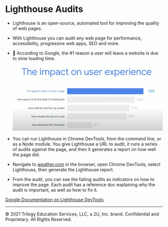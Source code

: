 # Lighthouse Audits

* Lighthouse is an open-source, automated tool for improving the quality of web pages.

* With Lighthouse you can audit any web page for performance, accessibility, progressive web apps, SEO and more.

* 🔑 According to Google, the #1 reason a user will leave a website is due to slow loading time.

  ![The most important metric for user retention is page loading time.](./assets/speed-impact.png)

* You can run Lighthouse in Chrome DevTools, from the command line, or as a Node module. You give Lighthouse a URL to audit, it runs a series of audits against the page, and then it generates a report on how well the page did. 
  
* Navigate to [weather.com](https://weather.com/) in the browser, open Chrome DevTools, select Lighthouse, then generate the Lighthouse report.

* From the audit, you can see the failing audits as indicators on how to improve the page. Each audit has a reference doc explaining why the audit is important, as well as how to fix it.

[Google Documentation on Lighthouse DevTools](https://developers.google.com/web/tools/lighthouse#devtools)

---
© 2021 Trilogy Education Services, LLC, a 2U, Inc. brand. Confidential and Proprietary. All Rights Reserved.
